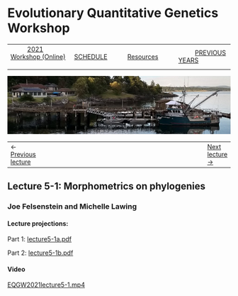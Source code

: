 
# Evolutionary Quantitative Genetics Workshop #

|        |        |        |    |
|--------|---------------------------------------------|--------------------|------------------------------------------|
| &nbsp;&nbsp;&nbsp;&nbsp;&nbsp;&nbsp;&nbsp;&nbsp;&nbsp; [2021 Workshop (Online)](/index.html) &nbsp;&nbsp;&nbsp;&nbsp;&nbsp;&nbsp;&nbsp;&nbsp;&nbsp; | &nbsp;&nbsp;&nbsp;&nbsp;&nbsp;&nbsp;&nbsp;&nbsp;&nbsp;&nbsp;&nbsp;&nbsp; [SCHEDULE](schedule.html) &nbsp;&nbsp;&nbsp;&nbsp;&nbsp;&nbsp;&nbsp;&nbsp;&nbsp; | &nbsp;&nbsp;&nbsp;&nbsp;&nbsp;&nbsp;&nbsp;&nbsp;&nbsp;&nbsp;&nbsp;&nbsp; [Resources](resources.html) &nbsp;&nbsp;&nbsp;&nbsp;&nbsp;&nbsp;&nbsp;&nbsp;&nbsp; | &nbsp;&nbsp;&nbsp;&nbsp;&nbsp;&nbsp;&nbsp;&nbsp;&nbsp; [PREVIOUS YEARS](previous.html) &nbsp;&nbsp;&nbsp;&nbsp;&nbsp;&nbsp; |


<div align="left">
<img src="/media/FHLimage2018b.jpg" alt="FHL waterfront in 2018">
</div>

<table><tr><td>&larr; <a href="lecture4-3.html">Previous lecture</a></td><td width="665">&nbsp;</td><td> <a href="lecture5-2.html">Next lecture &rarr;</a></td></tr></table>

  

## Lecture 5-1: Morphometrics on phylogenies ##

### Joe Felsenstein and Michelle Lawing ###
  
#### Lecture projections: ####

Part 1: [lecture5-1a.pdf](https://drive.google.com/file/d/15FQis2KI4O0GrhtTugD3k9Vxf2Dosaxh/view?usp=sharing)

Part 2: [lecture5-1b.pdf](https://drive.google.com/file/d/1p6ozYMNbo9ZaKhEu0RtSyAjHC-ID3du4/view?usp=sharing)



#### Video #####

[EQGW2021lecture5-1.mp4](https://vimeo.com/576012712)
